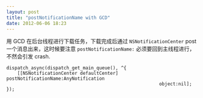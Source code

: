 ```yaml
---
layout: post
title: "postNotificationName with GCD"
date: 2012-06-06 18:23
---
```


用 GCD 在后台线程进行下载任务，下载完成后通过 `NSNotificationCenter` post 一个消息出来，这时候要注意 `postNotificationName:` 必须要回到主线程进行，不然会引发 crash.

```objc
dispatch_async(dispatch_get_main_queue(), ^{
    [[NSNotificationCenter defaultCenter] postNotificationName:AnyNotification
                                                        object:nil];
});
```

